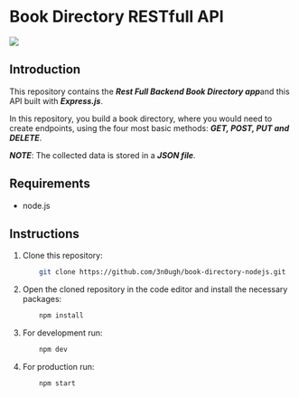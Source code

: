 Book Directory RESTfull API
===========================

  <img src="https://user-images.githubusercontent.com/69458980/128169264-5dd902c7-cc9a-4a17-a36d-6492800ca301.jpg">
  
## Introduction


This repository contains the ***Rest Full Backend Book Directory app***and this API built with ***Express.js***. 

In this repository, you build a book directory, where you would need to create endpoints, using the 
four most basic methods: ***GET, POST, PUT and DELETE***.

***NOTE***: The collected data is stored in a ***JSON file***.

## Requirements

- node.js

## Instructions

1. Clone this repository:
	```bash
		git clone https://github.com/3n0ugh/book-directory-nodejs.git
	```
	
2. Open the cloned repository in the code editor and install the necessary packages:
	```bash
		npm install
	```
	
3. For development run:
	```bash
		npm dev
	```
	
4. For production run:
	```bash
		npm start
	```
	




